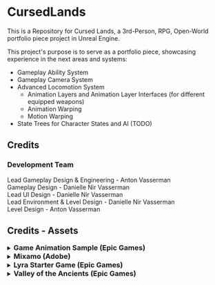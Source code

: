 # CursedLands
This is a Repository for Cursed Lands, a 3rd-Person, RPG, Open-World portfolio piece project in Unreal Engine.

<!-- This project takes inspiration from [_Evil Islands: Curse of the Lost Soul_]((https://en.nival.com/games/pc-games/evil-islands)), a Top-Down RPG PC game by [_Nival Interactive_](https://en.nival.com/) and by other AAA RPGs and Open World games. -->

This project's purpose is to serve as a portfolio piece, showcasing experience in the next areas and systems:
* Gameplay Ability System
* Gameplay Camera System
* Advanced Locomotion System
  * Animation Layers and Animation Layer Interfaces (for different equipped weapons)
  * Animation Warping
  * Motion Warping
* State Trees for Character States and AI (TODO)

<!--
##  Documents

[Design Doc](./Docs/DesignDoc.md)

[Metrics Doc](./Docs/MetricsDoc.md)
-->

<!--
##  References

This project is inspired by and uses some lessons learned from the next Stephen Ulibarri's Udemy courses:
* [Unreal Engine 5 C++ The Ultimate Game Developer Course](https://www.udemy.com/course/unreal-engine-5-the-ultimate-game-developer-course)
* [Unreal Engine 5 - Gameplay Ability System - Top Down RPG](https://www.udemy.com/course/unreal-engine-5-gas-top-down-rpg/)
-->

##  Credits
### Development Team

Lead Gameplay Design & Engineering - Anton Vasserman \
Gameplay Design - Danielle Nir Vasserman \
Lead UI Design - Danielle Nir Vasserman \
Lead Environment & Level Design - Danielle Nir Vasserman \
Level Design - Anton Vasserman

## Credits - Assets

<details>
<summary><h3 style="display:inline"><strong>Game Animation Sample (Epic Games)</strong></h3></summary>

#### Audio
- Foley_bs_1p_body_concrete_tumble_X
- Foley_fs_1p_sneaker_concrete_land_X
#### Animations
- M_Neutral_Crouch_Loop_X
- M_Neutral_Crouch_Idle_Loop
- M_Neutral_Crouch_Idle_Turn_X
- M_Neutral_Crouch_Pivot_X
- M_Neutral_Crouch_Start_X
- M_Neutral_Crouch_Stop_X
- M_Neutral_Run_Lean_Pose_X
- M_Neutral_Run_Loop_X
- M_Neutral_Run_Pivot_X
- M_Neutral_Run_Start_X
- M_Neutral_Run_Stop_X
- M_Neutral_Sprint_Loop_F
- M_Neutral_Sprint_Pose_Lean_X
- M_Neutral_Sprint_Start_F
- M_Neutral_Sprint_Stop_F
- M_Neutral_Stand_Turn_X
- M_Neutral_Walk_Loop_X
- M_Neutral_Walk_Pivot_X
- M_Neutral_Walk_Start_X
- M_Neutral_Walk_Stop_X
- M_Neutral_Transition_Crouch_to_Stand
- M_Neutral_Transition_Stand_to_Crouch
- M_Neutral_Walk_Loop_X

</details>

<details>
<summary><h3 style="display:inline"><strong>Mixamo (Adobe)</strong></h3></summary>

#### Animations
- Falling
- Falling Flat Impact
- Falling To Roll
- Running Slide

</details>

<details>
<summary><h3 style="display:inline"><strong>Lyra Starter Game (Epic Games)</strong></h3></summary>

#### Audio
- ATT_Footstep_PC
- Lyra_Plyr_Foot_L_X
- Lyra_Plyr_Foot_R_X

</details>

<details>
<summary><h3 style="display:inline"><strong>Valley of the Ancients (Epic Games)</strong></h3></summary>

#### Audio
- sfx_Char_Echo_Foley_Attenuation
- sfx_Char_Echo_Foley_Cloth_Heavy_nl_X
- sfx_Char_Echo_Foley_Hand_Plant_nl_X

</details>
